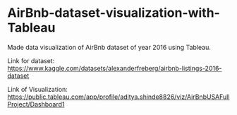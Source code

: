# AirBnb-dataset-visualization-with-Tableau
Made data visualization of AirBnb dataset of year 2016 using Tableau.

Link for dataset: https://www.kaggle.com/datasets/alexanderfreberg/airbnb-listings-2016-dataset

Link of Visualization: https://public.tableau.com/app/profile/aditya.shinde8826/viz/AirBnbUSAFullProject/Dashboard1
